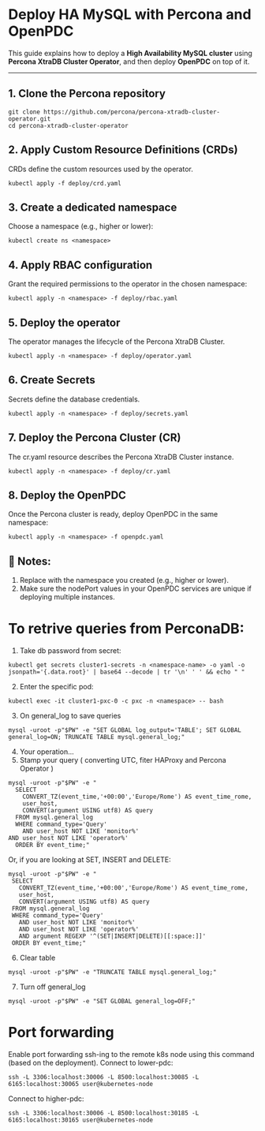 # Deploy HA MySQL with Percona and OpenPDC

This guide explains how to deploy a **High Availability MySQL cluster** using **Percona XtraDB Cluster Operator**, and then deploy **OpenPDC** on top of it.

---

## 1. Clone the Percona repository
```
git clone https://github.com/percona/percona-xtradb-cluster-operator.git
cd percona-xtradb-cluster-operator
```

## 2. Apply Custom Resource Definitions (CRDs)
CRDs define the custom resources used by the operator.
```
kubectl apply -f deploy/crd.yaml
```

## 3. Create a dedicated namespace
Choose a namespace (e.g., higher or lower):
```
kubectl create ns <namespace>
```

## 4. Apply RBAC configuration
Grant the required permissions to the operator in the chosen namespace:
```
kubectl apply -n <namespace> -f deploy/rbac.yaml
```

## 5. Deploy the operator
The operator manages the lifecycle of the Percona XtraDB Cluster.
```
kubectl apply -n <namespace> -f deploy/operator.yaml
```

## 6. Create Secrets
Secrets define the database credentials.
```
kubectl apply -n <namespace> -f deploy/secrets.yaml
```

## 7. Deploy the Percona Cluster (CR)
The cr.yaml resource describes the Percona XtraDB Cluster instance.
```
kubectl apply -n <namespace> -f deploy/cr.yaml
```

## 8. Deploy the OpenPDC
Once the Percona cluster is ready, deploy OpenPDC in the same namespace:
```
kubectl apply -n <namespace> -f openpdc.yaml
```

## 🔎 Notes:
1) Replace <namespace> with the namespace you created (e.g., higher or lower).
2) Make sure the nodePort values in your OpenPDC services are unique if deploying multiple instances.


# To retrive queries from PerconaDB:
1) Take db password from secret:
```
kubectl get secrets cluster1-secrets -n <namespace-name> -o yaml -o jsonpath='{.data.root}' | base64 --decode | tr '\n' ' ' && echo " "
```
2) Enter the specific pod:
```
kubectl exec -it cluster1-pxc-0 -c pxc -n <namespace> -- bash
```
3) On general_log to save queries
```
mysql -uroot -p"$PW" -e "SET GLOBAL log_output='TABLE'; SET GLOBAL general_log=ON; TRUNCATE TABLE mysql.general_log;"
```
4) Your operation...
5) Stamp your query ( converting UTC, fiter HAProxy and Percona Operator )
```
mysql -uroot -p"$PW" -e "
  SELECT
    CONVERT_TZ(event_time,'+00:00','Europe/Rome') AS event_time_rome,
    user_host,
    CONVERT(argument USING utf8) AS query
  FROM mysql.general_log
  WHERE command_type='Query'
    AND user_host NOT LIKE 'monitor%'
AND user_host NOT LIKE 'operator%'
  ORDER BY event_time;"
  ```

Or, if you are looking at SET, INSERT and DELETE:
 ```
mysql -uroot -p"$PW" -e "
  SELECT
    CONVERT_TZ(event_time,'+00:00','Europe/Rome') AS event_time_rome,
    user_host,
    CONVERT(argument USING utf8) AS query
  FROM mysql.general_log
  WHERE command_type='Query'
    AND user_host NOT LIKE 'monitor%'
    AND user_host NOT LIKE 'operator%'
    AND argument REGEXP '^(SET|INSERT|DELETE)[[:space:]]'
  ORDER BY event_time;"
 ```
6) Clear table
```
mysql -uroot -p"$PW" -e "TRUNCATE TABLE mysql.general_log;"
```

7) Turn off general_log
```
mysql -uroot -p"$PW" -e "SET GLOBAL general_log=OFF;"
```

# Port forwarding
Enable port forwarding ssh-ing to the remote k8s node using this command (based on the deployment).
Connect to lower-pdc:
```
ssh -L 3306:localhost:30006 -L 8500:localhost:30085 -L 6165:localhost:30065 user@kubernetes-node
```

   Connect to higher-pdc:
```
ssh -L 3306:localhost:30006 -L 8500:localhost:30185 -L 6165:localhost:30165 user@kubernetes-node
```